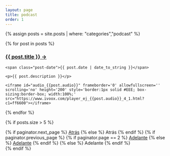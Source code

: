 ```yaml
---
layout: page
title: podcast
order: 1
---
```


{% assign posts = site.posts | where: "categories","podcast" %}

<div class="posts">
  {% for post in posts %}
  <div class="post">
    <h3 class="post-title">
      <a href="{{ post.url }}">
        {{ post.title }} →
      </a>
    </h3>

    <span class="post-date">{{ post.date | date_to_string }}</span>

    <p>{{ post.description }}</p>

    <iframe id="audio_{{post.audio}}" frameborder='0' allowfullscreen='' scrolling='no' height='200' style='border:1px solid #EEE; box-sizing:border-box; width:100%;' src="https://www.ivoox.com/player_ej_{{post.audio}}_4_1.html?c1=ff6600"></iframe>

  </div>
  {% endfor %}
</div>

{% if posts.size > 5 %}
<div class="pagination">
    {% if paginator.next_page %}
      <a class="pagination-item older" href="page{{paginator.next_page}}">Atrás</a>
    {% else %}
      <span class="pagination-item older">Atrás</span>
    {% endif %}
    {% if paginator.previous_page %}
      {% if paginator.page == 2 %}
        <a class="pagination-item newer" href="">Adelante</a>
      {% else %}
        <a class="pagination-item newer" href="page{{paginator.previous_page}}">Adelante</a>
      {% endif %}
    {% else %}
      <span class="pagination-item newer">Adelante</span>
    {% endif %}
</div>
{% endif %}
